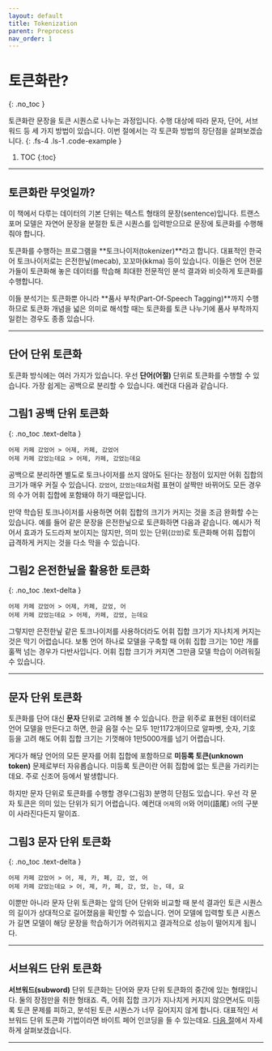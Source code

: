 ```yaml
---
layout: default
title: Tokenization
parent: Preprocess
nav_order: 1
---
```


# 토큰화란?
{: .no_toc }

토큰화란 문장을 토큰 시퀀스로 나누는 과정입니다. 수행 대상에 따라 문자, 단어, 서브워드 등 세 가지 방법이 있습니다. 이번 절에서는 각 토큰화 방법의 장단점을 살펴보겠습니다.
{: .fs-4 .ls-1 .code-example }

1. TOC
{:toc}

---

## 토큰화란 무엇일까?

이 책에서 다루는 데이터의 기본 단위는 텍스트 형태의 문장(sentence)입니다. 트랜스포머 모델은 자연어 문장을 분절한 토큰 시퀀스를 입력받으므로 문장에 토큰화를 수행해 줘야 합니다.

토큰화를 수행하는 프로그램을 **토크나이저(tokenizer)**라고 합니다. 대표적인 한국어 토크나이저로는 은전한닢(mecab), 꼬꼬마(kkma) 등이 있습니다. 이들은 언어 전문가들이 토큰화해 놓은 데이터를 학습해 최대한 전문적인 분석 결과와 비슷하게 토큰화를 수행합니다. 

이들 분석기는 토큰화뿐 아니라 **품사 부착(Part-Of-Speech Tagging)**까지 수행하므로 토큰화 개념을 넓은 의미로 해석할 때는 토큰화를 토큰 나누기에 품사 부착까지 일컫는 경우도 종종 있습니다.


---

## 단어 단위 토큰화

토큰화 방식에는 여러 가지가 있습니다. 우선 **단어(어절)** 단위로 토큰화를 수행할 수 있습니다. 가장 쉽게는 공백으로 분리할 수 있습니다. 예컨대 다음과 같습니다.

## **그림1** 공백 단위 토큰화
{: .no_toc .text-delta } 
```
어제 카페 갔었어 > 어제, 카페, 갔었어
어제 카페 갔었는데요 > 어제, 카페, 갔었는데요
```

공백으로 분리하면 별도로 토크나이저를 쓰지 않아도 된다는 장점이 있지만 어휘 집합의 크기가 매우 커질 수 있습니다. `갔었어`, `갔었는데요`처럼 표현이 살짝만 바뀌어도 모든 경우의 수가 어휘 집합에 포함돼야 하기 때문입니다.

만약 학습된 토크나이저를 사용하면 어휘 집합의 크기가 커지는 것을 조금 완화할 수는 있습니다. 예를 들어 같은 문장을 은전한닢으로 토큰화하면 다음과 같습니다. 예시가 적어서 효과가 도드라져 보이지는 않지만, 의미 있는 단위(`갔었`)로 토큰화해 어휘 집합이 급격하게 커지는 것을 다소 막을 수 있습니다.

## **그림2** 은전한닢을 활용한 토큰화
{: .no_toc .text-delta } 
```
어제 카페 갔었어 > 어제, 카페, 갔었, 어
어제 카페 갔었는데요 > 어제, 카페, 갔었, 는데요
```

그렇지만 은전한닢 같은 토크나이저를 사용하더라도 어휘 집합 크기가 지나치게 커지는 것은 막기 어렵습니다. 보통 언어 하나로 모델을 구축할 때 어휘 집합 크기는 10만 개를 훌쩍 넘는 경우가 다반사입니다. 어휘 집합 크기가 커지면 그만큼 모델 학습이 어려워질 수 있습니다.


---


## 문자 단위 토큰화

토큰화를 단어 대신 **문자** 단위로 고려해 볼 수 있습니다. 한글 위주로 표현된 데이터로 언어 모델을 만든다고 하면, 한글 음절 수는 모두 1만1172개이므로 알파벳, 숫자, 기호 등을 고려 해도 어휘 집합 크기는 기껏해야 1만5000개를 넘기 어렵습니다. 

게다가 해당 언어의 모든 문자를 어휘 집합에 포함하므로 **미등록 토큰(unknown token)** 문제로부터 자유롭습니다. 미등록 토큰이란 어휘 집합에 없는 토큰을 가리키는데요. 주로 신조어 등에서 발생합니다. 

하지만 문자 단위로 토큰화를 수행할 경우(그림3) 분명히 단점도 있습니다. 우선 각 문자 토큰은 의미 있는 단위가 되기 어렵습니다. 예컨대 `어제`의 `어`와 어미(語尾) `어`의 구분이 사라진다든지 말이죠.

## **그림3** 문자 단위 토큰화
{: .no_toc .text-delta } 
```
어제 카페 갔었어 > 어, 제, 카, 페, 갔, 었, 어
어제 카페 갔었는데요 > 어, 제, 카, 페, 갔, 었, 는, 데, 요
```

이뿐만 아니라 문자 단위 토큰화는 앞의 단어 단위와 비교할 때 분석 결과인 토큰 시퀀스의 길이가 상대적으로 길어졌음을 확인할 수 있습니다. 언어 모델에 입력할 토큰 시퀀스가 길면 모델이 해당 문장을 학습하기가 어려워지고 결과적으로 성능이 떨어지게 됩니다.


---

## 서브워드 단위 토큰화

**서브워드(subword)** 단위 토큰화는 단어와 문자 단위 토큰화의 중간에 있는 형태입니다. 둘의 장점만을 취한 형태죠. 즉, 어휘 집합 크기가 지나치게 커지지 않으면서도 미등록 토큰 문제를 피하고, 분석된 토큰 시퀀스가 너무 길어지지 않게 합니다. 대표적인 서브워드 단위 토큰화 기법이라면 바이트 페어 인코딩을 들 수 있는데요. [다음 절](https://ratsgo.github.io/nlpbook/docs/preprocess/bpe)에서 자세하게 살펴보겠습니다.

---
